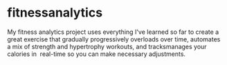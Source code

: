 # fitnessanalytics
My fitness analytics project uses everything I've learned so far to create a great exercise that gradually progressively overloads over time, automates a mix of strength and hypertrophy workouts, and tracksmanages your calories in  real-time so you can make necessary adjustments.
